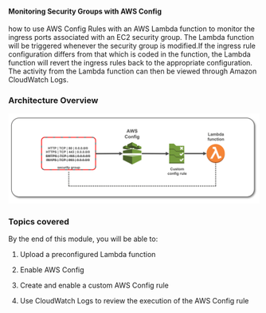 #### Monitoring Security Groups with AWS Config

how to use AWS Config Rules with an AWS Lambda function to monitor the ingress ports associated with an EC2 security group.
The Lambda function will be triggered whenever the security group is modified.If the ingress rule configuration differs from that which is coded in the function, the Lambda function will revert the ingress rules back to the appropriate configuration.  The activity from the Lambda function can then be viewed through Amazon CloudWatch Logs.

### Architecture Overview

![](https://github.com/abhinavkorpal/AWS/blob/master/images/architecture.png)


### Topics covered

By the end of this module, you will be able to:

1.  Upload a preconfigured Lambda function

2.  Enable AWS Config

3.  Create and enable a custom AWS Config rule

4.  Use CloudWatch Logs to review the execution of the AWS Config rule
